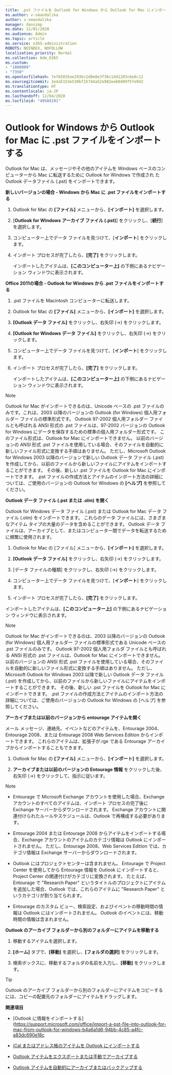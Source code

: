 ```yaml
---
title: .pst ファイルを Outlook for Windows から Outlook for Mac にインポートする
ms.author: v-smandalika
author: v-smandalika
manager: dansimp
ms.date: 12/01/2020
ms.audience: Admin
ms.topic: article
ms.service: o365-administration
ROBOTS: NOINDEX, NOFOLLOW
localization_priority: Normal
ms.collection: Adm_O365
ms.custom:
- "1800009"
- "7350"
ms.openlocfilehash: 7efb5035ee293bc2d0e8e3f36c1dd1203c6e6c12
ms.sourcegitcommit: 2e4a5153e530bf15744a52e982eeb0d99757e9d2
ms.translationtype: HT
ms.contentlocale: ja-JP
ms.lasthandoff: 12/04/2020
ms.locfileid: "49584191"
---
```

# <a name="import-a-pst-file-from-outlook-for-windows-to-outlook-for-mac"></a>Outlook for Windows から Outlook for Mac に .pst ファイルをインポートする 

Outlook for Mac は、メッセージやその他のアイテムを Windows ベースのコンピューターから Mac に転送するために Outlook for Windows で作成され たOutlook データファイル (.pst) をインポートできます。

**新しいバージョンの場合 - Windows から Mac に .pst ファイルをインポートする**

1. Outlook for Mac の **[ファイル]** メニューから、**[インポート]** を選択します。

2. [**Outlook for Windows アーカイブ ファイル (.pst)**] をクリックし、[**続行**] を選択します。

3. コンピューター上でデータ ファイルを見つけて、[**インポート**] をクリックします。

4. インポート プロセスが完了したら、**[完了]** をクリックします。

   インポートしたアイテムは、**[このコンピューター上]** の下側にあるナビゲーション ウィンドウに表示されます。


**Office 2011の場合 - Outlook for Windows から .pst ファイルをインポートする**

1. .pst ファイルを Macintosh コンピューターに転送します。

2. Outlook for Mac の **[ファイル]** メニューから、**[インポート]** を選択します。

3. **[Outlook データ ファイル]** をクリックし、右矢印 (→) をクリックします。

4. **[Outlook for Windows データ ファイル]** をクリックし、右矢印 (→) をクリックします。

5. コンピューター上でデータ ファイルを見つけて、[**インポート**] をクリックします。

6. インポート プロセスが完了したら、**[完了]** をクリックします。

   インポートしたアイテムは、**[このコンピューター上]** の下側にあるナビゲーション ウィンドウに表示されます。

> [!NOTE]
> Outlook for Mac がインポートできるのは、Unicode ベースの .pst ファイルのみです。これは、2003 以降のバージョンの Outlook (for Windows) 個人用フォルダー ファイルの標準形式です。 Outlook 97-2002 個人用フォルダー ファイルとも呼ばれる ANSI 形式の .pst ファイルは、97-2002 バージョンの Outlook for Windows にデータを保存するための標準の個人用フォルダー形式です。 このファイル形式は、Outlook for Mac にインポートできません。 以前のバージョンの ANSI 形式 .pst ファイルを使用している場合、そのファイルを自動的に新しいファイル形式に変換する手順はありません。 ただし、Microsoft Outlook for Windows 2003 以降のバージョンで新しい Outlook データ ファイル (.pst) を作成してから、以前のファイルから新しいファイルにアイテムをインポートすることができます。 その後、新しい .pst ファイルを Outlook for Mac にインポートできます。 .pst ファイルの作成方法とアイテムのインポート方法の詳細については、ご使用のバージョンの Outlook for Windows の **[ヘルプ]** を参照してください。

**Outlook データ ファイル (.pst または .olm) を開く**

Outlook for Windows データ ファイル (.pst) または Outlook for Mac データ ファイル (.olm) をインポートできます。 これらのデータ ファイルには、さまざまなアイテム タイプの大量のデータを含めることができます。 Outlook データ ファイルは、アーカイブとして、またはコンピューター間でデータを転送するために頻繁に使用されます。

1. Outlook for Mac の [ファイル] メニューから、**[インポート]** を選択します。

2. **[Outlook データ ファイル]** をクリックし、右矢印 (→) をクリックします。

3. [データ ファイルの種類] をクリックし、右矢印 (→) をクリックします。

4. コンピューター上でデータ ファイルを見つけて、[**インポート**] をクリックします。

5. インポート プロセスが完了したら、**[完了]** をクリックします。

インポートしたアイテムは、**[このコンピューター上]** の下側にあるナビゲーション ウィンドウに表示されます。

> [!NOTE]
> Outlook for Mac がインポートできるのは、2003 以降のバージョンの Outlook (for Windows) 個人用フォルダー ファイルの標準形式である Unicode ベースの .pst ファイルのみです。 Outlook 97-2002 個人用フォルダ ファイルとも呼ばれる ANSI 形式の .pst ファイルは、Outlook for Mac にインポートできません。 以前のバージョンの ANSI 形式 .pst ファイルを使用している場合、そのファイルを自動的に新しいファイル形式に変換する手順はありません。 ただし、Microsoft Outlook for Windows 2003 以降で新しい Outlook データ ファイル (.pst) を作成してから、以前のファイルから新しいファイルにアイテムをインポートすることができます。 その後、新しい .pst ファイルを Outlook for Mac にインポートできます。 .pst ファイルの作成方法とアイテムのインポート方法の詳細については、ご使用のバージョンの Outlook for Windows の [ヘルプ] を参照してください。 

**アーカイブまたは以前のバージョンから entourage アイテムを開く**

メール メッセージ、連絡先、イベントなどのアイテムを、Entourage 2004、Entourage 2008、または Entourage 2008 Web Services Edition からインポートできます。 これらのアイテムは、拡張子が.rge である Entourage アーカイブからインポートすることもできます。

1. Outlook for Mac の **[ファイル]** メニューから、**[インポート]** を選択します。

2. **アーカイブまたは以前のバージョンの Entourage 情報** をクリックした後、右矢印 (→) をクリックして、指示に従います。

> [!NOTE]
- Entourage で Microsoft Exchange アカウントを使用した場合、Exchange アカウントのすべてのアイテムは、インポート プロセスの完了後に Exchange サーバーからダウンロードされます。 Exchange アカウントに関連付けられたルールやスケジュールは、Outlook で再構成する必要があります。

- Entourage 2004 または Entourage 2008 からアイテムをインポートする場合、Exchange アカウントのアイテムのカテゴリ情報は Outlook にインポートされません。 ただし、Entourage 2008、Web Services Edition では、カテゴリ情報は Exchange サーバーからダウンロードされます。

- Outlook にはプロジェクトセンターは含まれません。 Entourage で Project Center を使用してから Entourage 情報を Outlook にインポートすると、Project Center の関連付けがカテゴリに変換されます。 たとえば、Entourage で "Research Paper" というタイトルのプロジェクトにアイテムを追加した場合、Outlook では、これらのアイテムに "Research Paper" というカテゴリが割り当てられます。

- Entourage のカスタム ビュー、検索設定、およびイベントの移動時間の情報は Outlook にはインポートされません。 Outlook のイベントには、移動時間の情報は含まれません。

**Outlook のアーカイブ フォルダーから別のフォルダーにアイテムを移動する**

1. 移動するアイテムを選択します。

2. **[ホーム]** タブで、**[移動]** を選択し、**[フォルダの選択]** をクリックします。

3. 検索ボックスに、移動するフォルダの名前を入力し、**[移動]** をクリックします。

> [!TIP]
> Outlook のアーカイブ フォルダーから別のフォルダーにアイテムをコピーするには、コピーの配置先のフォルダーにアイテムをドラッグします。

**関連項目**

- [Outlook に情報をインポートする](https://support.microsoft.com/office/import-a-pst-file-into-outlook-for-mac-from-outlook-for-windows-b4a6a1d6-94bb-4c85-a4fc-a83dc690e18c

- [iCal またはアドレス帳のアイテムを Outlook にインポートする](https://support.microsoft.com/office/import-ical-or-address-book-items-into-outlook-for-mac-0450a248-6a40-4f84-ba9c-6c545bc11639)


- [Outlook アイテムをエクスポートまたは手動でアーカイブする](https://support.microsoft.com/office/export-items-to-an-archive-file-in-outlook-for-mac-281a62bf-cc42-46b1-9ad5-6bda80ca3106)

- [Outlook アイテムを自動的にアーカイブまたはバックアップする](https://support.microsoft.com/office/automatically-archive-or-back-up-outlook-for-mac-items-441fcce5-2262-4b64-ac8c-fa949df989f5)
